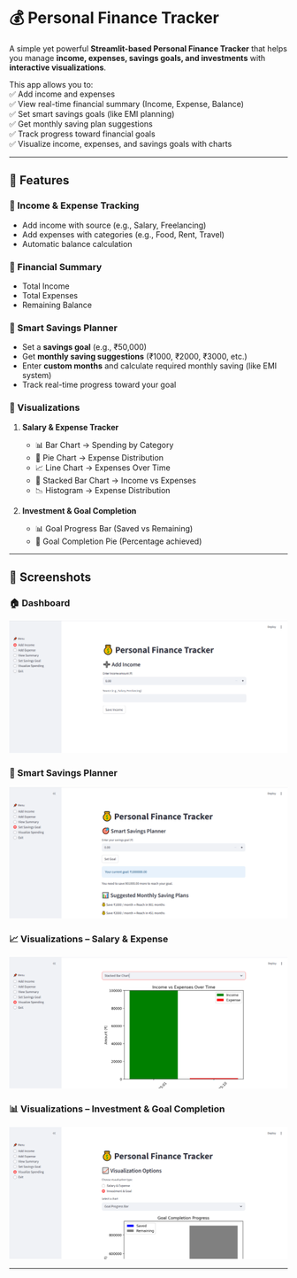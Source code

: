 # 💰 Personal Finance Tracker  

A simple yet powerful **Streamlit-based Personal Finance Tracker** that helps you manage **income, expenses, savings goals, and investments** with **interactive visualizations**.  

This app allows you to:  
✅ Add income and expenses  
✅ View real-time financial summary (Income, Expense, Balance)  
✅ Set smart savings goals (like EMI planning)  
✅ Get monthly saving plan suggestions  
✅ Track progress toward financial goals  
✅ Visualize income, expenses, and savings goals with charts  

---

## 🚀 Features  

### 🔹 Income & Expense Tracking  
- Add income with source (e.g., Salary, Freelancing)  
- Add expenses with categories (e.g., Food, Rent, Travel)  
- Automatic balance calculation  

### 🔹 Financial Summary  
- Total Income  
- Total Expenses  
- Remaining Balance  

### 🔹 Smart Savings Planner  
- Set a **savings goal** (e.g., ₹50,000)  
- Get **monthly saving suggestions** (₹1000, ₹2000, ₹3000, etc.)  
- Enter **custom months** and calculate required monthly saving (like EMI system)  
- Track real-time progress toward your goal  

### 🔹 Visualizations  
1. **Salary & Expense Tracker**  
   - 📊 Bar Chart → Spending by Category  
   - 🥧 Pie Chart → Expense Distribution  
   - 📈 Line Chart → Expenses Over Time  
   - 🏦 Stacked Bar Chart → Income vs Expenses  
   - 📉 Histogram → Expense Distribution  

2. **Investment & Goal Completion**  
   - 📊 Goal Progress Bar (Saved vs Remaining)  
   - 🥧 Goal Completion Pie (Percentage achieved)  

---

## 📸 Screenshots  

### 🏠 Dashboard  
![Dashboard](Capture.PNG)  

### 🎯 Smart Savings Planner  
![Smart Savings Planner](Capture20.PNG)  

### 📈 Visualizations – Salary & Expense  
![Visualization 1](Capture10.PNG)  

### 📊 Visualizations – Investment & Goal Completion  
![Visualization 2](Capture100.PNG)  

---
